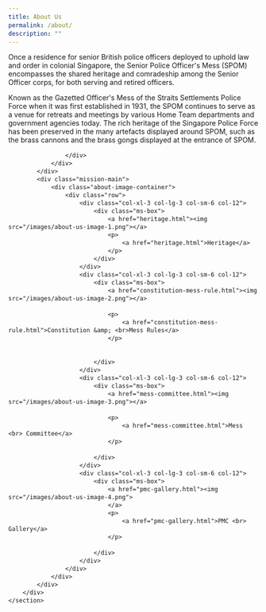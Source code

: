 ```yaml
---
title: About Us
permalink: /about/
description: ""
---
```

<style>.mission-main .ms-box img {
  margin-bottom: 20px;
}</style>
<section>
        <div class="main-content">
            <div class="container">
                <div class="row justify-content-center abt-highlights-main">
                    <div class="col-12 col-md-12 align-center">
                        <p class="mbr-section-subtitle align-center mbr-fonts-style pb-2 display-5">
                            Once a residence for senior British police officers deployed to uphold law and order in colonial Singapore, the Senior Police Officer's Mess (SPOM) encompasses the shared heritage and comradeship among the Senior Officer corps, for both serving and retired
                            officers.
                        </p>
                        <p class="mbr-section-subtitle align-center mbr-fonts-style pb-2 display-5">
                            Known as the Gazetted Officer's Mess of the Straits Settlements Police Force when it was first established in 1931, the SPOM continues to serve as a venue for retreats and meetings by various Home Team departments and government agencies today. The rich
                            heritage of the Singapore Police Force has been preserved in the many artefacts displayed around SPOM, such as the brass cannons and the brass gongs displayed at the entrance of SPOM.
                        </p>

                    </div>
                </div>
            </div>
            <div class="mission-main">
                <div class="about-image-container">
                    <div class="row">
                        <div class="col-xl-3 col-lg-3 col-sm-6 col-12">
                            <div class="ms-box">
                                <a href="heritage.html"><img src="/images/about-us-image-1.png"></a>
                                <p>
                                    <a href="heritage.html">Heritage</a>
                                </p>
                            </div>
                        </div>
                        <div class="col-xl-3 col-lg-3 col-sm-6 col-12">
                            <div class="ms-box">
                                <a href="constitution-mess-rule.html"><img src="/images/about-us-image-2.png"></a>

                                <p>
                                    <a href="constitution-mess-rule.html">Constitution &amp; <br>Mess Rules</a>
                                </p>


                            </div>
                        </div>
                        <div class="col-xl-3 col-lg-3 col-sm-6 col-12">
                            <div class="ms-box">
                                <a href="mess-committee.html"><img src="/images/about-us-image-3.png"></a>

                                <p>
                                    <a href="mess-committee.html">Mess <br> Committee</a>
                                </p>

                            </div>
                        </div>
                        <div class="col-xl-3 col-lg-3 col-sm-6 col-12">
                            <div class="ms-box">
                                <a href="pmc-gallery.html"><img src="/images/about-us-image-4.png">
                                </a>
                                <p>
                                    <a href="pmc-gallery.html">PMC <br> Gallery</a>
                                </p>

                            </div>
                        </div>
                    </div>
                </div>
            </div>
        </div>
    </section>